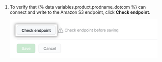 1. To verify that {% data variables.product.prodname_dotcom %} can connect and write to the Amazon S3 endpoint, click **Check endpoint**.

   ![Verificar la terminal](/assets/images/help/enterprises/audit-stream-check.png)